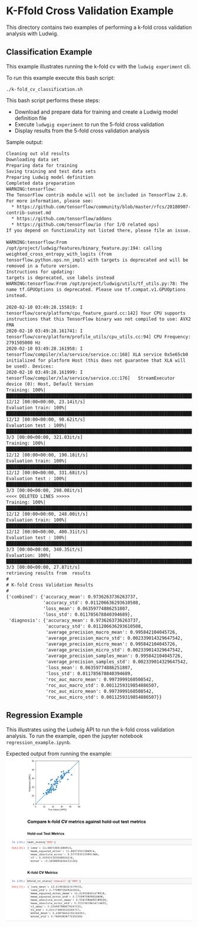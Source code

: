 # K-Ffold Cross Validation Example

This directory contains two examples of performing a k-fold cross validation analysis with Ludwig.

## Classification Example
This example illustrates running the k-fold cv with the `ludwig experiment` cli.

To run this example execute this bash script:
``` 
./k-fold_cv_classification.sh
```
This bash script performs these steps:
* Download and prepare data for training and create a Ludwig model definition file
* Execute `ludwgig experiment` to run the 5-fold cross validation
* Display results from the 5-fold cross validation analysis

Sample output:
``` 
Cleaning out old results
Downloading data set
Preparing data for training
Saving training and test data sets
Preparing Ludwig model definition
Completed data preparation
WARNING:tensorflow:
The TensorFlow contrib module will not be included in TensorFlow 2.0.
For more information, please see:
  * https://github.com/tensorflow/community/blob/master/rfcs/20180907-contrib-sunset.md
  * https://github.com/tensorflow/addons
  * https://github.com/tensorflow/io (for I/O related ops)
If you depend on functionality not listed there, please file an issue.

WARNING:tensorflow:From /opt/project/ludwig/features/binary_feature.py:194: calling weighted_cross_entropy_with_logits (from tensorflow.python.ops.nn_impl) with targets is deprecated and will be removed in a future version.
Instructions for updating:
targets is deprecated, use labels instead
WARNING:tensorflow:From /opt/project/ludwig/utils/tf_utils.py:78: The name tf.GPUOptions is deprecated. Please use tf.compat.v1.GPUOptions instead.

2020-02-10 03:49:28.155819: I tensorflow/core/platform/cpu_feature_guard.cc:142] Your CPU supports instructions that this TensorFlow binary was not compiled to use: AVX2 FMA
2020-02-10 03:49:28.161741: I tensorflow/core/platform/profile_utils/cpu_utils.cc:94] CPU Frequency: 2791505000 Hz
2020-02-10 03:49:28.161958: I tensorflow/compiler/xla/service/service.cc:168] XLA service 0x5e65cb0 initialized for platform Host (this does not guarantee that XLA will be used). Devices:
2020-02-10 03:49:28.161999: I tensorflow/compiler/xla/service/service.cc:176]   StreamExecutor device (0): Host, Default Version
Training: 100%|████████████████████████████████████████████████████████████████████████████████| 12/12 [00:00<00:00, 23.14it/s]
Evaluation train: 100%|████████████████████████████████████████████████████████████████████████| 12/12 [00:00<00:00, 98.62it/s]
Evaluation test : 100%|█████████████████████████████████████████████████████████████████████████| 3/3 [00:00<00:00, 321.03it/s]
Training: 100%|███████████████████████████████████████████████████████████████████████████████| 12/12 [00:00<00:00, 190.18it/s]
Evaluation train: 100%|███████████████████████████████████████████████████████████████████████| 12/12 [00:00<00:00, 331.68it/s]
Evaluation test : 100%|█████████████████████████████████████████████████████████████████████████| 3/3 [00:00<00:00, 298.08it/s]
<<<< DELETED LINES >>>>>
Training: 100%|███████████████████████████████████████████████████████████████████████████████| 12/12 [00:00<00:00, 248.00it/s]
Evaluation train: 100%|███████████████████████████████████████████████████████████████████████| 12/12 [00:00<00:00, 400.31it/s]
Evaluation test : 100%|█████████████████████████████████████████████████████████████████████████| 3/3 [00:00<00:00, 340.35it/s]
Evaluation: 100%|████████████████████████████████████████████████████████████████████████████████| 3/3 [00:00<00:00, 27.87it/s]
retrieving results from  results
#
# K-fold Cross Validation Results
#
{'combined': {'accuracy_mean': 0.9736263736263737,
              'accuracy_std': 0.011206636293610508,
              'loss_mean': 0.06359774886251807,
              'loss_std': 0.011785678840394689},
 'diagnosis': {'accuracy_mean': 0.9736263736263737,
               'accuracy_std': 0.011206636293610508,
               'average_precision_macro_mean': 0.995842104045726,
               'average_precision_macro_std': 0.002339014329647542,
               'average_precision_micro_mean': 0.995842104045726,
               'average_precision_micro_std': 0.002339014329647542,
               'average_precision_samples_mean': 0.995842104045726,
               'average_precision_samples_std': 0.002339014329647542,
               'loss_mean': 0.06359774886251807,
               'loss_std': 0.011785678840394689,
               'roc_auc_macro_mean': 0.9973999160508542,
               'roc_auc_macro_std': 0.0011259319854886507,
               'roc_auc_micro_mean': 0.9973999160508542,
               'roc_auc_micro_std': 0.0011259319854886507}}
```


## Regression Example
This illustrates using the Ludwig API to run the k-fold cross validation analysis.  To run the example, open the jupyter notebook `regression_example.ipynb`.

Expected output from running the example:
![](../images/regression_kfold_cv_example_results.png)